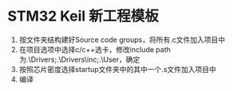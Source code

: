 # STM32 Keil 新工程模板

1. 按文件夹结构建好Source code groups，将所有.c文件加入项目中
2. 在项目选项中选择c/c++选卡，修改include path为.\Drivers;.\Drivers\inc;.\User，确定
3. 按照芯片密度选择startup文件夹中的其中一个.s文件加入项目中
4. 编译